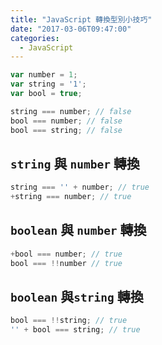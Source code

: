 ```yaml
---
title: "JavaScript 轉換型別小技巧"
date: "2017-03-06T09:47:00"
categories:
  - JavaScript
---
```


```js
var number = 1;
var string = '1';
var bool = true;

string === number; // false
bool === number; // false
bool === string; // false
```  

## `string` 與 `number` 轉換
```js
string === '' + number; // true
+string === number; // true
```

## `boolean` 與 `number` 轉換
```js
+bool === number; // true  
bool === !!number // true
```

## `boolean` 與`string` 轉換
```js
bool === !!string; // true
'' + bool === string; // true
```
